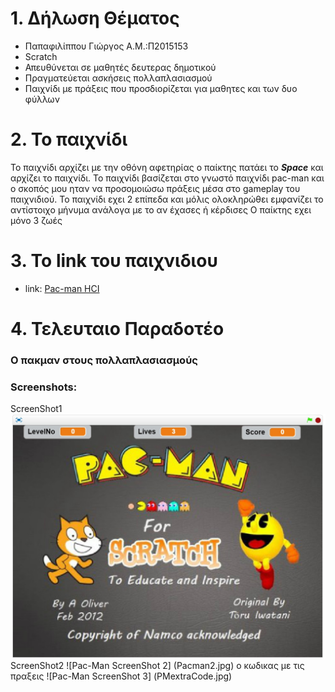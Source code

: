 # 1. Δήλωση Θέματος
* Παπαφιλίππου Γιώργος Α.Μ.:Π2015153
* Scratch
* Απευθύνεται σε μαθητές δευτερας δημοτικού
* Πραγματεύεται ασκήσεις πολλαπλασιασμού
* Παιχνίδι με πράξεις που προσδιορίζεται για μαθητες και των δυο φύλλων

# 2. Το παιχνίδι

Το παιχνίδι αρχίζει με την οθόνη αφετηρίας
ο παίκτης πατάει το _**Space**_ και αρχίζει το παιχνίδι.
Το παιχνίδι βασίζεται στο γνωστό παιχνίδι pac-man και ο σκοπός μου ηταν να προσομοιώσω πράξεις μέσα στο gameplay
του παιχνιδιού.
Το παιχνίδι εχει 2 επίπεδα και μόλις ολοκληρώθει εμφανίζει το αντίστοιχο μήνυμα ανάλογα με το αν έχασες ή κέρδισες
Ο παίκτης εχει μόνο 3 ζωές

# 3. Το link του παιχνιδιου
* link: [Pac-man HCI](https://scratch.mit.edu/projects/141521455/#fullscreen)

# 4. Τελευταιο Παραδοτέο
  ### Ο πακμαν στους πολλαπλασιασμούς
  





### Screenshots:

ScreenShot1
![Pac-Man ScreenShot 1](Pacman1.jpg)
ScreenShot2
![Pac-Man ScreenShot 2] (Pacman2.jpg)
ο κωδικας με τις πραξεις
![Pac-Man ScreenShot 3] (PMextraCode.jpg)
